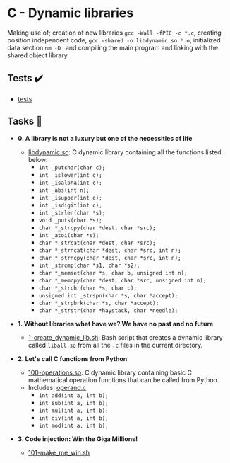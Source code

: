 # C - Dynamic libraries

Making use of; creation of new libraries `gcc -Wall -fPIC -c *.c`, creating position independent code, `gcc -shared -o libdynamic.so *.o`, initialized data section `nm -D ` and compiling the main program and linking with the shared object library.

## Tests :heavy_check_mark:

- [tests](./tests)

## Tasks :page_with_curl:

- **0. A library is not a luxury but one of the necessities of life**

  - [libdynamic.so](./libdynamic.so): C dynamic library containing all the functions
    listed below:
    - `int _putchar(char c);`
    - `int _islower(int c);`
    - `int _isalpha(int c);`
    - `int _abs(int n);`
    - `int _isupper(int c);`
    - `int _isdigit(int c);`
    - `int _strlen(char *s);`
    - `void _puts(char *s);`
    - `char *_strcpy(char *dest, char *src);`
    - `int _atoi(char *s);`
    - `char *_strcat(char *dest, char *src);`
    - `char *_strncat(char *dest, char *src, int n);`
    - `char *_strncpy(char *dest, char *src, int n);`
    - `int _strcmp(char *s1, char *s2);`
    - `char *_memset(char *s, char b, unsigned int n);`
    - `char *_memcpy(char *dest, char *src, unsigned int n);`
    - `char *_strchr(char *s, char c);`
    - `unsigned int _strspn(char *s, char *accept);`
    - `char *_strpbrk(char *s, char *accept);`
    - `char *_strstr(char *haystack, char *needle);`

- **1. Without libraries what have we? We have no past and no future**

  - [1-create_dynamic_lib.sh](./1-create_dynamic_lib.sh): Bash script that creates a
    dynamic library called `liball.so` from all the `.c` files in the current directory.

- **2. Let's call C functions from Python**

  - [100-operations.so](./100-operations.so): C dynamic library containing basic C
    mathematical operation functions that can be called from Python.
  - Includes: [operand.c](./operand.c)
    - `int add(int a, int b);`
    - `int sub(int a, int b);`
    - `int mul(int a, int b);`
    - `int div(int a, int b);`
    - `int mod(int a, int b);`

- **3. Code injection: Win the Giga Millions!**
  - [101-make_me_win.sh](101-make_me_win.sh)
